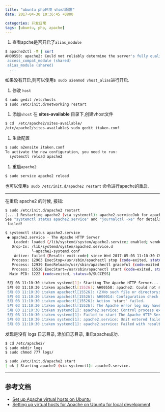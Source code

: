```yaml
---
title: "ubuntu php环境 vhost配置"
date: 2017-04-30 10:36:45 +0800

categories: 开发日常
tags: [ubuntu, php, apache]
---
```


1. 查看apche是否开启了`alias_module`
```bash
$ apache2ctl -M | sort
AH00558: apache2: Could not reliably determine the server's fully qualified domain name, using 127.0.1.1. Set the 'ServerName' directive globally to suppress this message
 access_compat_module (shared)
 alias_module (shared)
  ...
```
如果没有开启,则可以使用`$ sudo a2enmod vhost_alias`进行开启.

1. 修改 `host`
```bash
$ sudo gedit /etc/hosts
$ sudo /etc/init.d/networking restart
```

1. 添加`vhost`
在 **sites-available** 目录下,创建vhost文件
```bash
$ cd  /etc/apache2/sites-available/
/etc/apache2/sites-available$ sudo gedit itaken.conf
```

1. 生效配置
```bash
$ sudo a2ensite itaken.conf
To activate the new configuration, you need to run:
  systemctl reload apache2
```

1. 重启`apache2`
```bash
$ sudo service apache2 reload
```
也可以使用`$ sudo /etc/init.d/apache2 restart` 命令进行apache的重启.

---
在重启 apache2 的时候, 报错:
```bash
$ sudo /etc/init.d/apache2 restart                                        1 ↵
[....] Restarting apache2 (via systemctl): apache2.serviceJob for apache2.service failed because the control process exited with error code.
See "systemctl status apache2.service" and "journalctl -xe" for details.
 failed!

$ systemctl status apache2.service                                                                                        1 ↵
 ● apache2.service - The Apache HTTP Server
    Loaded: loaded (/lib/systemd/system/apache2.service; enabled; vendor preset: enabled)
   Drop-In: /lib/systemd/system/apache2.service.d
            └─apache2-systemd.conf
    Active: failed (Result: exit-code) since Wed 2017-05-03 11:10:30 CST; 14s ago
   Process: 12963 ExecStop=/usr/sbin/apachectl stop (code=exited, status=1/FAILURE)
   Process: 12939 ExecReload=/usr/sbin/apachectl graceful (code=exited, status=1/FAILURE)
   Process: 15526 ExecStart=/usr/sbin/apachectl start (code=exited, status=1/FAILURE)
  Main PID: 1222 (code=exited, status=0/SUCCESS)

 5月 03 11:10:30 itaken systemd[1]: Starting The Apache HTTP Server...
 5月 03 11:10:30 itaken apachectl[15526]: AH00558: apache2: Could not reliably determine the server's fully qualified domain name, using ...
 5月 03 11:10:30 itaken apachectl[15526]: (2)No such file or directory: AH02291: Cannot access directory '/etc/apache2/logs/' for error ...
 5月 03 11:10:30 itaken apachectl[15526]: AH00014: Configuration check failed
 5月 03 11:10:30 itaken apachectl[15526]: Action 'start' failed.
 5月 03 11:10:30 itaken apachectl[15526]: The Apache error log may have more information.
 5月 03 11:10:30 itaken systemd[1]: apache2.service: Control process exited, code=exited status=1
 5月 03 11:10:30 itaken systemd[1]: Failed to start The Apache HTTP Server.
 5月 03 11:10:30 itaken systemd[1]: apache2.service: Unit entered failed state.
 5月 03 11:10:30 itaken systemd[1]: apache2.service: Failed with result 'exit-code'.
```
发现是没有 logs 日志目录, 添加日志目录, 重启apache成功.
```bash
$ cd /etc/apache2/
$ sudo mkdir logs
$ sudo chmod 777 logs/

$ sudo /etc/init.d/apache2 start
[ ok ] Starting apache2 (via systemctl): apache2.service.
```

---
## 参考文档
- [Set up Apache virtual hosts on Ubuntu](https://support.rackspace.com/how-to/set-up-apache-virtual-hosts-on-ubuntu/)
- [Setting up virtual hosts for Apache on Ubuntu for local development](http://blog.code4hire.com/2011/03/setting-up-virtual-hosts-for-apache-on-ubuntu-for-local-development/)
